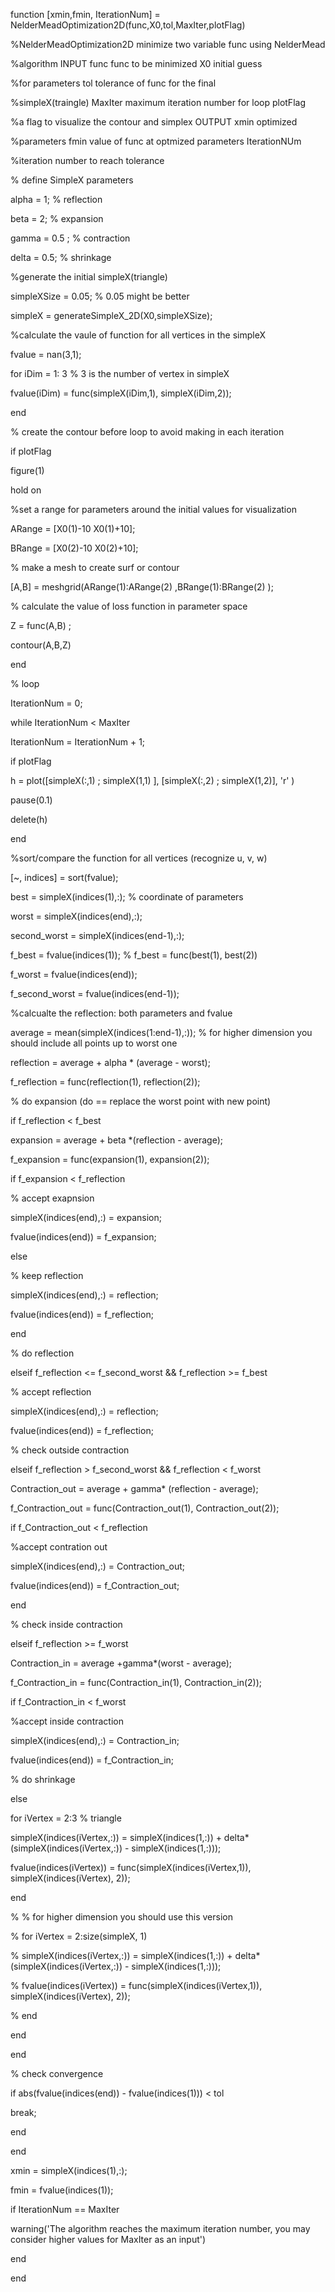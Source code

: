 function [xmin,fmin, IterationNum] = NelderMeadOptimization2D(func,X0,tol,MaxIter,plotFlag)

%NelderMeadOptimization2D minimize two variable func using NelderMead

%algorithm INPUT func func to be minimized X0 initial guess

%for parameters tol tolerance of func for the final

%simpleX(traingle) MaxIter maximum iteration number for loop plotFlag

%a flag to visualize the contour and simplex OUTPUT xmin optimized

%parameters fmin value of func at optmized parameters IterationNUm

%iteration number to reach tolerance

% define SimpleX parameters

alpha = 1; % reflection

beta = 2; % expansion

gamma = 0.5 ; % contraction

delta = 0.5; % shrinkage

%generate the initial simpleX(triangle)

simpleXSize = 0.05; % 0.05 might be better

simpleX = generateSimpleX_2D(X0,simpleXSize);

%calculate the vaule of function for all vertices in the simpleX

fvalue = nan(3,1);

for iDim = 1: 3 % 3 is the number of vertex in simpleX

fvalue(iDim) = func(simpleX(iDim,1), simpleX(iDim,2));

end

% create the contour before loop to avoid making in each iteration

if plotFlag

figure(1)

hold on

%set a range for parameters around the initial values for visualization

ARange = [X0(1)-10 X0(1)+10];

BRange = [X0(2)-10 X0(2)+10];

% make a mesh to create surf or contour

[A,B] = meshgrid(ARange(1):ARange(2) ,BRange(1):BRange(2) );

% calculate the value of loss function in parameter space

Z = func(A,B) ;

contour(A,B,Z)

end

% loop

IterationNum = 0;

while IterationNum < MaxIter

IterationNum = IterationNum + 1;

if plotFlag

h = plot([simpleX(:,1) ; simpleX(1,1) ], [simpleX(:,2) ; simpleX(1,2)], 'r' )

pause(0.1)

delete(h)

end

%sort/compare the function for all vertices (recognize u, v, w)

[~, indices] = sort(fvalue);

best = simpleX(indices(1),:); % coordinate of parameters

worst = simpleX(indices(end),:);

second_worst = simpleX(indices(end-1),:);

f_best = fvalue(indices(1)); % f_best = func(best(1), best(2))

f_worst = fvalue(indices(end));

f_second_worst = fvalue(indices(end-1));

%calcualte the reflection: both parameters and fvalue

average = mean(simpleX(indices(1:end-1),:)); % for higher dimension you should include all points up to worst one

reflection = average + alpha * (average - worst);

f_reflection = func(reflection(1), reflection(2));

% do expansion (do == replace the worst point with new point)

if f_reflection < f_best

expansion = average + beta *(reflection - average);

f_expansion = func(expansion(1), expansion(2));

if f_expansion < f_reflection

% accept exapnsion

simpleX(indices(end),:) = expansion;

fvalue(indices(end)) = f_expansion;

else

% keep reflection

simpleX(indices(end),:) = reflection;

fvalue(indices(end)) = f_reflection;

end

% do reflection

elseif f_reflection <= f_second_worst && f_reflection >= f_best

% accept reflection

simpleX(indices(end),:) = reflection;

fvalue(indices(end)) = f_reflection;

% check outside contraction

elseif f_reflection > f_second_worst && f_reflection < f_worst

Contraction_out = average + gamma* (reflection - average);

f_Contraction_out = func(Contraction_out(1), Contraction_out(2));

if f_Contraction_out < f_reflection

%accept contration out

simpleX(indices(end),:) = Contraction_out;

fvalue(indices(end)) = f_Contraction_out;

end

% check inside contraction

elseif f_reflection >= f_worst

Contraction_in = average +gamma*(worst - average);

f_Contraction_in = func(Contraction_in(1), Contraction_in(2));

if f_Contraction_in < f_worst

%accept inside contraction

simpleX(indices(end),:) = Contraction_in;

fvalue(indices(end)) = f_Contraction_in;

% do shrinkage

else

for iVertex = 2:3 % triangle

simpleX(indices(iVertex,:)) = simpleX(indices(1,:)) + delta* (simpleX(indices(iVertex,:)) - simpleX(indices(1,:)));

fvalue(indices(iVertex)) = func(simpleX(indices(iVertex,1)), simpleX(indices(iVertex), 2));

end

% % for higher dimension you should use this version

% for iVertex = 2:size(simpleX, 1)

% simpleX(indices(iVertex,:)) = simpleX(indices(1,:)) + delta* (simpleX(indices(iVertex,:)) - simpleX(indices(1,:)));

% fvalue(indices(iVertex)) = func(simpleX(indices(iVertex,1)), simpleX(indices(iVertex), 2));

% end

end

end

% check convergence

if abs(fvalue(indices(end)) - fvalue(indices(1))) < tol

break;

end

end

xmin = simpleX(indices(1),:);

fmin = fvalue(indices(1));

if IterationNum == MaxIter

warning('The algorithm reaches the maximum iteration number, you may consider higher values for MaxIter as an input')

end

end